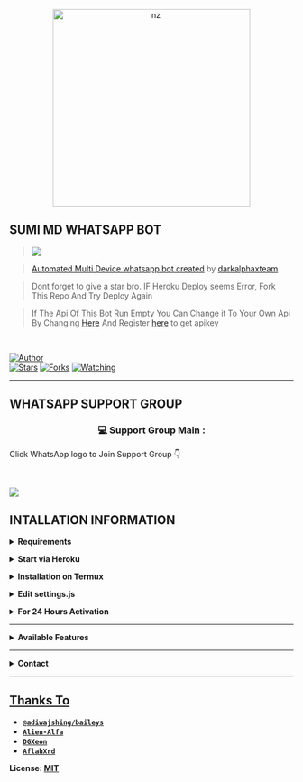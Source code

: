 <p align="center">
<img src="https://i.ibb.co/Hzy1S56/IMG-20220612-WA0212.jpg" alt="nz" width="350"/>
</p>

## SUMI MD WHATSAPP BOT

> <a href="https://wa.me/+9474247578?"><img src="https://img.shields.io/badge/Tutorial-Video-ff0000?style=for-the-badge&logo=youtube&logoColor=ff000000&link=https://www.youtube.com/c/BOTINDO" /><br>

> [Automated Multi Device whatsapp bot created](https://github.com/darkalphaxteam/Queen-Bixby-MD) by [darkalphaxteam](github.com/darkalphaxteam)

> Dont forget to give a star bro. IF Heroku Deploy seems Error, Fork This Repo And Try Deploy Again

> If The Api Of This Bot Run Empty You Can Change it To Your Own Api By Changing [Here](https://github.com/darkalphaxteam/Queen-Bixby-MD/blob//settings.js#L18) And Register [here](https://zenzapis.xyz/) to get apikey


</br>

<a href="https://github.com/darklphaxteam"><img title="Author" src="https://img.shields.io/badge/Author-DARK_ALPHA-blue.svg?color=54aeff&style=for-the-badge&logo=github" /></a>  
<a href="https://github.com/darkalphaxteam/Queen-Bixby-MD/"><img title="Stars" src="https://img.shields.io/github/stars/nexusNw/Gojo-Satoru?color=54aeff&style=flat-square" /></a>
<a href="https://github.com/nexusNw/Gojo-Satoru/network/members"><img title="Forks" src="https://img.shields.io/github/forks/nexusNw/Gojo-Satoru?color=54aeff&style=flat-square" /></a>
<a href="https://github.com/nexusNw/Gojo-Satoru/watchers"><img title="Watching" src="https://img.shields.io/github/watchers/nexusNw/Gojo-Satoru?label=watchers&color=54aeff&style=flat-square" /></a> <br>

---
## WHATSAPP SUPPORT GROUP 

  <h3 align="center">💻 Support Group Main :</h3>

<p align="center">

Click WhatsApp logo to Join Support Group 👇

    

<br>

  <a href="https://chat.whatsapp.com/LLbFBtwJj4rFlKm7bAbPME" target="blank"><img align="center" src="https://github.com/Alien-alfa/PublicBot/blob/main/wlogo.svg.png " /></a>

</p>


## INTALLATION INFORMATION 

<!-- Requirements -->
<b><details><summary>Requirements</summary></b>
* Some Text Editor
* [Node JS](https://nodejs.org/en/)
* [Git](https://git-scm.com/downloads)
* [FFMPEG](https://ffmpeg.org/download.html)
  
```bash
Add FFmpeg to PATH environment variable
```
</details>


<!-- Start via Heroku -->
<b><details><summary>Start via Heroku</summary></b>

* Scan QR In Your Whatsapp From [Here](https://replit.com/@nexusNw/Md-Scanner?outputonly=1&lite=1)
* Fork This Repo By Clicking [Here](https://github.com/sumibot/SUMI/blob/main/README.md)
* then Deploy The Bot From [Here](https://heroku.com/deploy)
* Wait 5-10 Min To Deploy 
* After Deploying On The Worker And Check The Logs
* Owner WhatsApp no [Here](https://wa.me/94722427578)

</details>



<!-- Installation via Termux -->
<b><details><summary>Installation on Termux</summary></b>
```bash
> apt update
> apt upgrade
> pkg update && pkg upgrade
> pkg install bash
> pkg install libwebp
> pkg install git -y
> pkg install nodejs -y 
> pkg install ffmpeg -y 
> pkg install wget
> pkg install imagemagick -y
> git clone https://github.com/darkalphaxteam/Queen-Bixby-MD
> cd Queen-Bixby-MD
> npm install
```
</details>

<!-- Edit -->
<b><details><summary>Edit settings.js</summary></b>
```bash
global.APIKeys = {
	'https://zenzapis.xyz': 'YOURAPIKEY',
}
  
global.owner = ["94742427578"]
global.ownername = ["YourName"]
```
</details>


<!-- 24hrs-->
<b><details><summary>For 24 Hours Activation</summary></b>

```bash
npm i -g pm2 && pm2 start index.js && pm2 save && pm2 logs
```

</details>

----


<b><details><summary>Available Features</summary><br>
	
| Features |  Availability |
| :------: |  :----------: |
|   Convert     |       ✅     |
|   Database     |       ✅     |
|   Owner     |       ✅    |
|   Islami     |       ✅     |
|   Downloader     |       ✅     |
|   Webzone     |       ✅[      |
|   Searching     |       ✅      |
|   Textpro     |       ✅      |
|   Ephoto     |       ✅     |
|   Anime Web     |       ✅      |
|   Stalker     |       ✅      |
|   Random Text     |       ✅     |
|   Random Image     |       ✅     |
|   Nekos Life     |       ✅      |
|   More Nsfw     |       ✅      |
|   Creator     |       ✅      |

</details>


----

<!-- Contact Owner -->
<b><details><summary>Contact</summary></b>

## ```Connect With Me```
<p align="center">
<a href="https://wa.me/94742427578"><img src="https://img.shields.io/badge/Contact Thinura-25D366?style=for-the-badge&logo=whatsapp&logoColor=white" />
<a href="https://youtube.com/channel/UCqoUjPvDdb0kjXNYdvPPpHQ"><img src="https://img.shields.io/badge/Subscribe Nexus-ff0000?style=for-the-badge&logo=youtube&logoColor=ff000000&link=https://www.youtube.com/c/BOTINDO" /><br>
</p>

</details>


</details><hr>

## Thanks To
* [`@adiwajshing/baileys`](https://github.com/adiwajshing/baileys)
* [`Alien-Alfa`](https://github.com/Alien-Alfa)
* [`DGXeon`](https://github.com/DGXeon)
* [`AflahXrd`](https://github.com/nexusNw)


License: [MIT](https://github.com/Gojo-Satoru/LICENSE)
